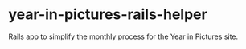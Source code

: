 # year-in-pictures-rails-helper
Rails app to simplify the monthly process for the Year in Pictures site.
